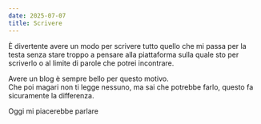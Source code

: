 ```yaml
---
date: 2025-07-07
title: Scrivere
---
```


È divertente avere un modo per scrivere tutto quello che mi passa per la testa senza stare troppo a pensare alla piattaforma sulla quale sto per scriverlo o al limite di parole che potrei incontrare.

Avere un blog è sempre bello per questo motivo.  
Che poi magari non ti legge nessuno, ma sai che potrebbe farlo, questo fa sicuramente la differenza.

Oggi mi piacerebbe parlare

